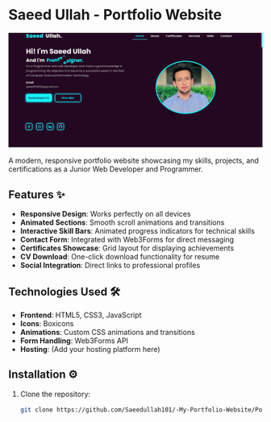 # Saeed Ullah - Portfolio Website

![Portfolio Screenshot](./Asset/portfolio-screenshot.jpg) 

A modern, responsive portfolio website showcasing my skills, projects, and certifications as a Junior Web Developer and Programmer.

## Features ✨
- **Responsive Design**: Works perfectly on all devices
- **Animated Sections**: Smooth scroll animations and transitions
- **Interactive Skill Bars**: Animated progress indicators for technical skills
- **Contact Form**: Integrated with Web3Forms for direct messaging
- **Certificates Showcase**: Grid layout for displaying achievements
- **CV Download**: One-click download functionality for resume
- **Social Integration**: Direct links to professional profiles

## Technologies Used 🛠️
- **Frontend**: HTML5, CSS3, JavaScript
- **Icons**: Boxicons
- **Animations**: Custom CSS animations and transitions
- **Form Handling**: Web3Forms API
- **Hosting**: (Add your hosting platform here)

## Installation ⚙️
1. Clone the repository:
   ```bash
   git clone https://github.com/Saeedullah101/-My-Portfolio-Website/Portfolio.git
